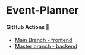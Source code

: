 # Event-Planner

#### GitHub Actions 🤖
- [Main Branch - frontend](https://github.com/williambrownqqq/Event-Planner-frontend/tree/main)
- [Master branch - backend](https://github.com/williambrownqqq/Event-Planner/tree/master)
